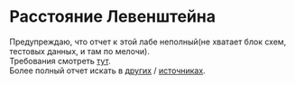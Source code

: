 # Расстояние Левенштейна

Предупреждаю, что отчет к этой лабе неполный(не хватает блок схем, тестовых данных, и там по мелочи).   
Требования смотреть [тут](lab_1/AA_lab1_task_2019.pdf).  
Более полный отчет искать в [других](https://github.com/kuso4egdobra/Analyze_Algoritms/blob/master/%D0%BE%D1%82%D1%87%D0%B5%D1%82%D0%90%D0%901.pdf) / [источниках](https://github.com/anastasialavrova/bmstu_AA/blob/master/lab_01/example.pdf).
